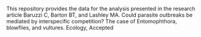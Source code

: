 This repository provides the data for the analysis presented in the research article Baruzzi C, Barton BT, and Lashley MA. 
Could parasite outbreaks be mediated by interspecific competition? The case of Entomophthora, blowflies, and vultures. Ecology, Accepted
